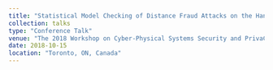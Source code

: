 ```yaml
---
title: "Statistical Model Checking of Distance Fraud Attacks on the Hancke-Kuhn Family of Protocols"
collection: talks
type: "Conference Talk"
venue: "The 2018 Workshop on Cyber-Physical Systems Security and PrivaCy (CPS-SPC @ CCS’18)"
date: 2018-10-15
location: "Toronto, ON, Canada"
---
```


